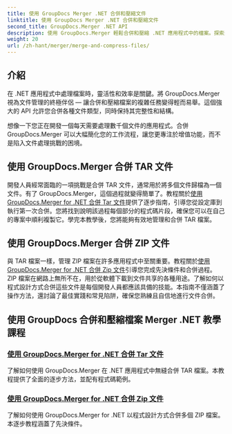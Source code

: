 ```yaml
---
title: 使用 GroupDocs Merger .NET 合併和壓縮文件
linktitle: 使用 GroupDocs Merger .NET 合併和壓縮文件
second_title: GroupDocs.Merger .NET API
description: 使用 GroupDocs.Merger 輕鬆合併和壓縮 .NET 應用程式中的檔案。探索逐步合併 TAR 和 ZIP 檔案的教學。
weight: 20
url: /zh-hant/merger/merge-and-compress-files/
---
```

## 介紹

在 .NET 應用程式中處理檔案時，靈活性和效率是關鍵。將 GroupDocs.Merger 視為文件管理的終極伴侶 — 讓合併和壓縮檔案的複雜任務變得輕而易舉。這個強大的 API 允許您合併各種文件類型，同時保持其完整性和結構。

想像一下您正在開發一個每天需要處理數千個文件的應用程式。合併 GroupDocs.Merger 可以大幅簡化您的工作流程，讓您更專注於增值功能，而不是陷入文件處理挑戰的困境。

## 使用 GroupDocs.Merger 合併 TAR 文件

開發人員經常面臨的一項挑戰是合併 TAR 文件，通常用於將多個文件歸檔為一個文件。有了 GroupDocs.Merger，這個過程就變得簡單了。教程關於[使用 GroupDocs.Merger for .NET 合併 Tar 文件](./merge-tar-files/)提供了逐步指南，引導您從設定庫到執行第一次合併。您將找到說明該過程每個部分的程式碼片段，確保您可以在自己的專案中順利複製它。學完本教學後，您將能夠有效地管理和合併 TAR 檔案。

## 使用 GroupDocs.Merger 合併 ZIP 文件

與 TAR 檔案一樣，管理 ZIP 檔案在許多應用程式中至關重要。教程關於[使用 GroupDocs.Merger for .NET 合併 Zip 文件](./merge-zip-files/)引導您完成先決條件和合併過程。 ZIP 檔案在網路上無所不在，用於從軟體下載到文件共享的各種用途。了解如何以程式設計方式合併這些文件是每個開發人員都應該具備的技能。本指南不僅涵蓋了操作方法，還討論了最佳實踐和常見陷阱，確保您熟練且自信地進行文件合併。

## 使用 GroupDocs 合併和壓縮檔案 Merger .NET 教學課程
### [使用 GroupDocs.Merger for .NET 合併 Tar 文件](./merge-tar-files/)
了解如何使用 GroupDocs.Merger 在 .NET 應用程式中無縫合併 TAR 檔案。本教程提供了全面的逐步方法，並配有程式碼範例。
### [使用 GroupDocs.Merger for .NET 合併 Zip 文件](./merge-zip-files/)
了解如何使用 GroupDocs.Merger for .NET 以程式設計方式合併多個 ZIP 檔案。本逐步教程涵蓋了先決條件。